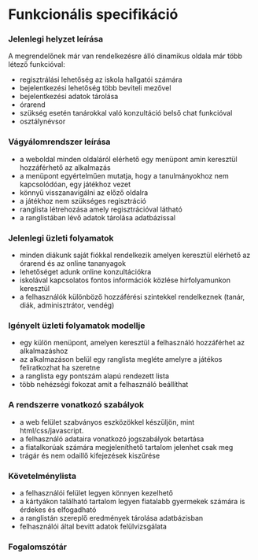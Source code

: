 # Funkcionális specifikáció

### Jelenlegi helyzet leírása
A megrendelőnek már van rendelkezésre álló dinamikus oldala már több létező funkcióval:
- regisztrálási lehetőség az iskola hallgatói számára
- bejelentkezési lehetőség több beviteli mezővel
- bejelentkezési adatok tárolása
- órarend 
- szükség esetén tanárokkal való konzultáció belső chat funkcióval
- osztálynévsor

### Vágyálomrendszer leírása
- a weboldal minden oldaláról elérhető egy menüpont amin keresztül hozzáférhető az alkalmazás
- a menüpont egyértelműen mutatja, hogy a tanulmányokhoz nem kapcsolódóan, egy játékhoz vezet
- könnyű visszanavigálni az előző oldalra
- a játékhoz nem szükséges regisztráció
- ranglista létrehozása amely regisztrációval látható
- a ranglistában lévő adatok tárolása adatbázissal

### Jelenlegi üzleti folyamatok
- minden diákunk saját fiókkal rendelkezik amelyen keresztül elérhető az órarend és az online tananyagok
- lehetőséget adunk online konzultációkra
- iskolával kapcsolatos fontos információk közlése hírfolyamunkon keresztül
- a felhasználók különböző hozzáférési szintekkel rendelkeznek (tanár, diák, adminisztrátor, vendég)

### Igényelt üzleti folyamatok modellje
- egy külön menüpont, amelyen keresztül a felhasználó hozzáférhet az alkalmazáshoz
- az alkalmazáson belül egy ranglista megléte amelyre a játékos feliratkozhat ha szeretne
- a ranglista egy pontszám alapú rendezett lista
- több nehézségi fokozat amit a felhasználó beállíthat

### A rendszerre vonatkozó szabályok
- a web felület szabványos eszközökkel készüljön, mint html/css/javascript.
- a felhasználó adataira vonatkozó jogszabályok betartása
- a fiatalkorúak számára megjeleníthető tartalom jelenhet csak meg
- trágár és nem odaillő kifejezések kiszűrése

### Követelménylista
- a felhasználói felület legyen könnyen kezelhető
- a kártyákon található tartalom legyen fiatalabb gyermekek számára is érdekes és elfogadható
- a ranglistán szereplő eredmények tárolása adatbázisban
- felhasználói által bevitt adatok felülvizsgálata

### Fogalomszótár